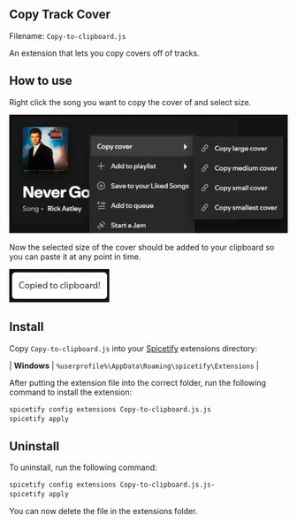 ## Copy Track Cover

Filename: `Copy-to-clipboard.js`

An extension that lets you copy covers off of tracks.

## How to use

Right click the song you want to copy the cover of and select size.

![SubMenu](Images/ShowSubMenu.png)

Now the selected size of the cover should be added to your clipboard so you can paste it at any point in time.

![Preview](Images/CopiedToClipboard.png)



## Install

Copy `Copy-to-clipboard.js` into your [Spicetify](https://github.com/khanhas/spicetify-cli) extensions directory:

| **Windows** | `%userprofile%\AppData\Roaming\spicetify\Extensions` |

After putting the extension file into the correct folder, run the following command to install the extension:

```sh
spicetify config extensions Copy-to-clipboard.js.js
spicetify apply
```

## Uninstall

To uninstall, run the following command:

```sh
spicetify config extensions Copy-to-clipboard.js.js-
spicetify apply
```

You can now delete the file in the extensions folder.
